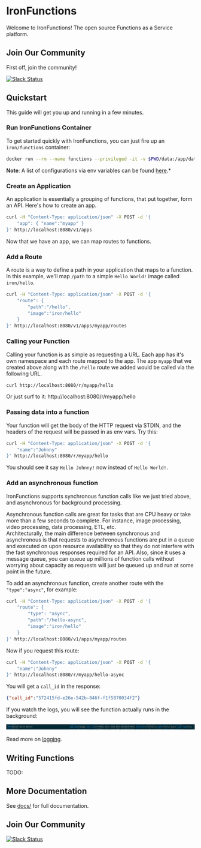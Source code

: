 # IronFunctions

Welcome to IronFunctions!  The open source Functions as a Service platform.

## Join Our Community

First off, join the community!

[![Slack Status](https://open-iron.herokuapp.com/badge.svg)](https://open-iron.herokuapp.com)

## Quickstart

This guide will get you up and running in a few minutes.

### Run IronFunctions Container

To get started quickly with IronFunctions, you can just fire up an `iron/functions` container: 

```sh
docker run --rm --name functions --privileged -it -v $PWD/data:/app/data -p 8080:8080 iron/functions
```

**Note**: A list of configurations via env variables can be found [here](docs/api.md).*

### Create an Application

An application is essentially a grouping of functions, that put together, form an API. Here's how to create an app. 

```sh
curl -H "Content-Type: application/json" -X POST -d '{
    "app": { "name":"myapp" }
}' http://localhost:8080/v1/apps
```

Now that we have an app, we can map routes to functions. 

### Add a Route

A route is a way to define a path in your application that maps to a function. In this example, we'll map
`/path` to a simple `Hello World!` image called `iron/hello`. 

```sh
curl -H "Content-Type: application/json" -X POST -d '{
    "route": {
        "path":"/hello",
        "image":"iron/hello"
    }
}' http://localhost:8080/v1/apps/myapp/routes
```

### Calling your Function

Calling your function is as simple as requesting a URL. Each app has it's own namespace and each route mapped to the app. 
The app `myapp` that we created above along with the `/hello` route we added would be called via the following URL. 

```sh
curl http://localhost:8080/r/myapp/hello
```

Or just surf to it: http://localhost:8080/r/myapp/hello

### Passing data into a function

Your function will get the body of the HTTP request via STDIN, and the headers of the request will be passed in as env vars. Try this:

```sh
curl -H "Content-Type: application/json" -X POST -d '{
    "name":"Johnny"
}' http://localhost:8080/r/myapp/hello
```

You should see it say `Hello Johnny!` now instead of `Hello World!`. 

### Add an asynchronous function

IronFunctions supports synchronous function calls like we just tried above, and asynchronous for background processing. 

Asynchronous function calls are great for tasks that are CPU heavy or take more than a few seconds to complete. 
For instance, image processing, video processing, data processing, ETL, etc.  
Architecturally, the main difference between synchronous and asynchronous is that requests
to asynchronous functions are put in a queue and executed on upon resource availability so that they do not interfere with the fast synchronous responses required for an API.
Also, since it uses a message queue, you can queue up millions of function calls without worrying about capacity as requests will
just be queued up and run at some point in the future.

To add an asynchronous function, create another route with the `"type":"async"`, for example:

```sh
curl -H "Content-Type: application/json" -X POST -d '{
    "route": {
        "type": "async",
        "path":"/hello-async",
        "image":"iron/hello"
    }
}' http://localhost:8080/v1/apps/myapp/routes
```

Now if you request this route:

```sh
curl -H "Content-Type: application/json" -X POST -d '{
    "name":"Johnny"
}' http://localhost:8080/r/myapp/hello-async
```

You will get a `call_id` in the response:

```json
{"call_id":"572415fd-e26e-542b-846f-f1f5870034f2"}
```

If you watch the logs, you will see the function actually runs in the background:

![async log](docs/async-log.png)

Read more on [logging](docs/logging.md).

## Writing Functions

TODO:

## More Documentation

See [docs/](docs/) for full documentation. 

## Join Our Community

[![Slack Status](https://open-iron.herokuapp.com/badge.svg)](https://open-iron.herokuapp.com)
